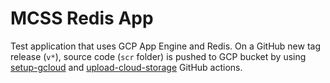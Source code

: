 # MCSS Redis App

Test application that uses GCP App Engine and Redis. On a GitHub new tag release (`v*`), source code (`scr` folder) is pushed to GCP bucket by using [setup-gcloud](https://github.com/google-github-actions/setup-gcloud) and [upload-cloud-storage](https://github.com/google-github-actions/upload-cloud-storage) GitHub actions.
